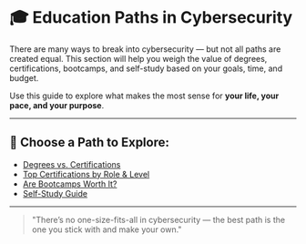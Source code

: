 # 🎓 Education Paths in Cybersecurity

There are many ways to break into cybersecurity — but not all paths are created equal. This section will help you weigh the value of degrees, certifications, bootcamps, and self-study based on your goals, time, and budget.

Use this guide to explore what makes the most sense for **your life, your pace, and your purpose**.

---

## 🧭 Choose a Path to Explore:

- [Degrees vs. Certifications](./degrees-vs-certifications.md)
- [Top Certifications by Role & Level](./certifications.md)
- [Are Bootcamps Worth It?](./bootcamps.md)
- [Self-Study Guide](./self-study.md)

---

> "There’s no one-size-fits-all in cybersecurity — the best path is the one you stick with and make your own."
